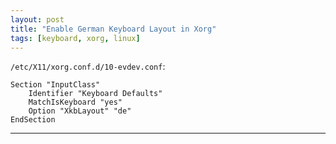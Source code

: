 ```yaml
---
layout: post
title: "Enable German Keyboard Layout in Xorg"
tags: [keyboard, xorg, linux]
---
```


`/etc/X11/xorg.conf.d/10-evdev.conf`:
```
Section "InputClass"
	Identifier "Keyboard Defaults"
	MatchIsKeyboard "yes"
	Option "XkbLayout" "de"
EndSection
```

---
